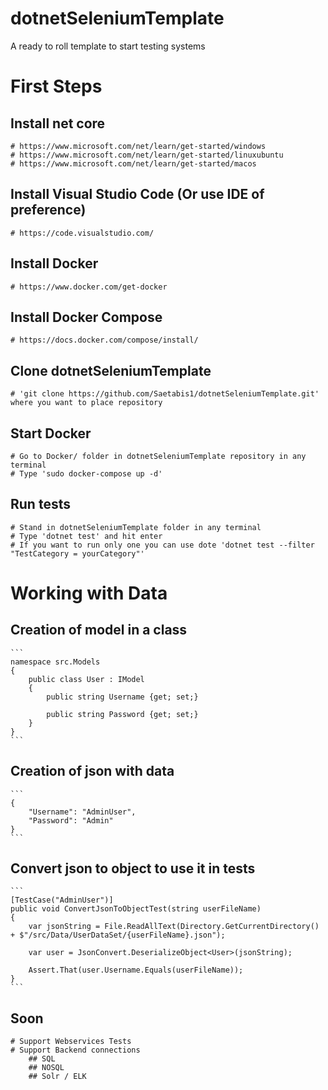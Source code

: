 # dotnetSeleniumTemplate
A ready to roll template to start testing systems

# First Steps
## Install net core
    # https://www.microsoft.com/net/learn/get-started/windows
    # https://www.microsoft.com/net/learn/get-started/linuxubuntu
    # https://www.microsoft.com/net/learn/get-started/macos 
## Install Visual Studio Code (Or use IDE of preference)
    # https://code.visualstudio.com/
## Install Docker
    # https://www.docker.com/get-docker
## Install Docker Compose
    # https://docs.docker.com/compose/install/
## Clone dotnetSeleniumTemplate
    # 'git clone https://github.com/Saetabis1/dotnetSeleniumTemplate.git' where you want to place repository
## Start Docker
    # Go to Docker/ folder in dotnetSeleniumTemplate repository in any terminal 
    # Type 'sudo docker-compose up -d'
## Run tests
    # Stand in dotnetSeleniumTemplate folder in any terminal
    # Type 'dotnet test' and hit enter
    # If you want to run only one you can use dote 'dotnet test --filter "TestCategory = yourCategory"'

# Working with Data
## Creation of model in a class
    ```
    namespace src.Models
    {
        public class User : IModel
        {
            public string Username {get; set;}

            public string Password {get; set;}
        }
    }
    ```

## Creation of json with data
    ```
    {
        "Username": "AdminUser", 
        "Password": "Admin"
    }
    ```

## Convert json to object to use it in tests
    ```
    [TestCase("AdminUser")]
    public void ConvertJsonToObjectTest(string userFileName)
    {
        var jsonString = File.ReadAllText(Directory.GetCurrentDirectory() + $"/src/Data/UserDataSet/{userFileName}.json");

        var user = JsonConvert.DeserializeObject<User>(jsonString);

        Assert.That(user.Username.Equals(userFileName));
    }
    ```

## Soon
    # Support Webservices Tests
    # Support Backend connections
        ## SQL
        ## NOSQL
        ## Solr / ELK
